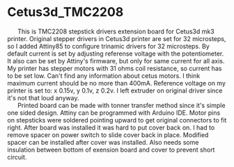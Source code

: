 # Cetus3d_TMC2208
&nbsp;&nbsp;&nbsp;&nbsp;&nbsp;&nbsp;This is TMC2208 stepstick drivers extension board for Cetus3d mk3 printer.
Original stepper drivers in Cetus3d printer are set for 32 microsteps, so I added Attiny85 to configure trinamic drivers for 32 microsteps. By default current is set by adjusting referense voltage with the potentiometer. It also can be set by Attiny's firmware, but only for same current for all axis. My printer has stepper motors with 31 ohms coil resistance, so current has to be set low. Can't find any information about cetus motors. I think maximum current should be no more than 400mA. Reference voltage on my printer is set to: x 0.15v, y 0.1v, z 0.2v. I left extruder on original driver since it's not that loud anyway.</br>
&nbsp;&nbsp;&nbsp;&nbsp;&nbsp;&nbsp;Printed board can be made with tonner transfer method since it's simple one sided design. Attiny can be programmed with Arduino IDE. Motor pins on stepsticks were soldered pointing upward to get original connectors to fit right. After board was installed it was hard to put cover back on. I had to remove spacer on power switch to slide cover back in place. Modified spacer can be installed after cover was installed. Also needs some insulation  between bottom of exension board and cover to prevent short circuit.
